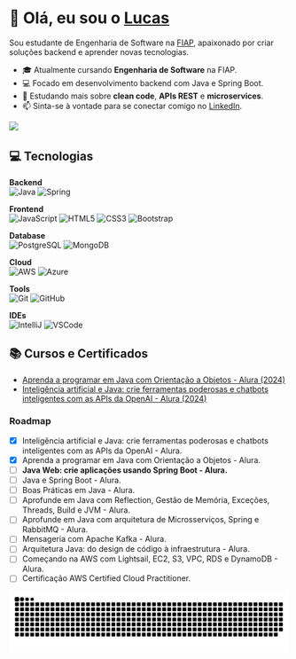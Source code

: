 <h1>👋 Olá, eu sou o <a href="https://www.linkedin.com/in/lucas-lap/">Lucas</a></h1>

<p>Sou estudante de Engenharia de Software na <a href="https://www.fiap.com.br/graduacao/bacharelado/engenharia-de-software/">FIAP</a>, apaixonado por criar soluções backend e aprender novas tecnologias.</p>

- 🎓 Atualmente cursando **Engenharia de Software** na FIAP.  
- 💻 Focado em desenvolvimento backend com Java e Spring Boot.  
- 🚀 Estudando mais sobre **clean code**, **APIs REST** e **microservices**.  
- 📫 Sinta-se à vontade para se conectar comigo no [LinkedIn](https://www.linkedin.com/in/lucas-lap/).

<img src="https://user-images.githubusercontent.com/73097560/115834477-dbab4500-a447-11eb-908a-139a6edaec5c.gif">

## 💻 Tecnologias

**Backend** <br>
![Java](https://img.shields.io/badge/-Java-007396?style=flat-square&logo=java)
![Spring](https://img.shields.io/badge/-Spring-6DB33F?style=flat-square&logo=spring&logoColor=white)

**Frontend**<br>
![JavaScript](https://img.shields.io/badge/-JavaScript-black?style=flat-square&logo=javascript)
![HTML5](https://img.shields.io/badge/-HTML5-E34F26?style=flat-square&logo=html5&logoColor=white)
![CSS3](https://img.shields.io/badge/-CSS3-1572B6?style=flat-square&logo=css3)
![Bootstrap](https://img.shields.io/badge/-Bootstrap-563D7C?style=flat-square&logo=bootstrap)

**Database**<br>
![PostgreSQL](https://img.shields.io/badge/PostgreSQL-000?style=flat&logo=postgresql)
![MongoDB](https://img.shields.io/badge/-MongoDB-black?style=flat-square&logo=mongodb)

**Cloud**<br>
![AWS](https://img.shields.io/badge/AWS-000.svg?style=flat&logo=amazon-aws&logoColor=white)
![Azure](https://img.shields.io/badge/Azure-blue?style=flat&logo=microsoft%20azure&logoColor=blue&labelColor=FFFFFF&link=https%3A%2F%2Fimages.app.goo.gl%2FK7PN1jYJd57x4q7A8)

**Tools**<br>
![Git](https://img.shields.io/badge/-Git-black?style=flat-square&logo=git)
![GitHub](https://img.shields.io/badge/-GitHub-181717?style=flat-square&logo=github)

**IDEs**<br>
![IntelliJ](https://img.shields.io/badge/-IntelliJ%20IDEA-black?style=flat-square&logo=intellij-idea&logoColor=white)
![VSCode](https://img.shields.io/badge/-VSCode-007ACC?style=flat-square&logo=visual-studio-code&logoColor=white)

## 📚 Cursos e Certificados
- [Aprenda a programar em Java com Orientação a Objetos - Alura (2024)](https://cursos.alura.com.br/user/lucas1998/degree-java-568827/certificate)
- [Inteligência artificial e Java: crie ferramentas poderosas e chatbots inteligentes com as APIs da OpenAI - Alura (2024)](https://cursos.alura.com.br/user/lucas1998/degree-ia-java-apis-openai-754502/certificate)

### Roadmap
- [x] Inteligência artificial e Java: crie ferramentas poderosas e chatbots inteligentes com as APIs da OpenAI - Alura.
- [x] Aprenda a programar em Java com Orientação a Objetos - Alura.
- [ ] **Java Web: crie aplicações usando Spring Boot - Alura.**
- [ ] Java e Spring Boot - Alura.
- [ ] Boas Práticas em Java - Alura.
- [ ] Aprofunde em Java com Reflection, Gestão de Memória, Exceções, Threads, Build e JVM - Alura.
- [ ] Aprofunde em Java com arquitetura de Microsserviços, Spring e RabbitMQ - Alura.
- [ ] Mensageria com Apache Kafka - Alura.
- [ ] Arquitetura Java: do design de código à infraestrutura - Alura.
- [ ] Começando na AWS com Lightsail, EC2, S3, VPC, RDS e DynamoDB - Alura.
- [ ] Certificação AWS Certified Cloud Practitioner.

![github-snake.svg](https://raw.githubusercontent.com/Platane/snk/output/github-contribution-grid-snake-dark.svg)
